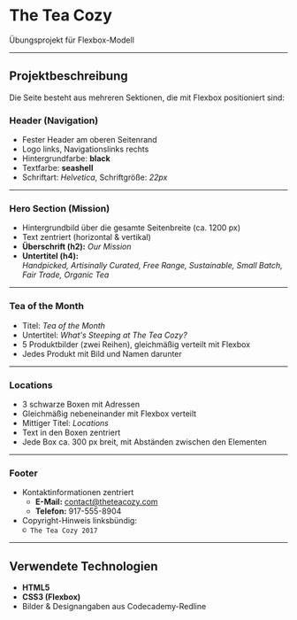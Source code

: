 # The Tea Cozy

Übungsprojekt für Flexbox-Modell

---

## Projektbeschreibung

Die Seite besteht aus mehreren Sektionen, die mit Flexbox positioniert sind:

### Header (Navigation)
- Fester Header am oberen Seitenrand  
- Logo links, Navigationslinks rechts    
- Hintergrundfarbe: **black**  
- Textfarbe: **seashell**  
- Schriftart: *Helvetica*, Schriftgröße: *22px*  

---

###  Hero Section (Mission)
- Hintergrundbild über die gesamte Seitenbreite (ca. 1200 px)  
- Text zentriert (horizontal & vertikal)  
- **Überschrift (h2):** *Our Mission*  
- **Untertitel (h4):**  
  *Handpicked, Artisinally Curated, Free Range, Sustainable, Small Batch, Fair Trade, Organic Tea*  

---

### Tea of the Month
- Titel: *Tea of the Month*  
- Untertitel: *What's Steeping at The Tea Cozy?*  
- 5 Produktbilder (zwei Reihen), gleichmäßig verteilt mit Flexbox  
- Jedes Produkt mit Bild und Namen darunter  

---

### Locations
- 3 schwarze Boxen mit Adressen  
- Gleichmäßig nebeneinander mit Flexbox verteilt  
- Mittiger Titel: *Locations*  
- Text in den Boxen zentriert  
- Jede Box ca. 300 px breit, mit Abständen zwischen den Elementen  

---

### Footer
- Kontaktinformationen zentriert  
  - **E-Mail:** contact@theteacozy.com  
  - **Telefon:** 917-555-8904  
- Copyright-Hinweis linksbündig:  
  `© The Tea Cozy 2017`  

---

## Verwendete Technologien

- **HTML5**  
- **CSS3 (Flexbox)**  
- Bilder & Designangaben aus Codecademy-Redline  
